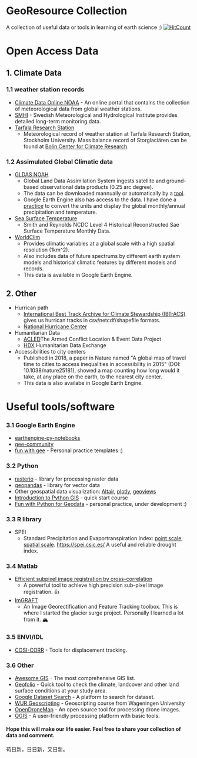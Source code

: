 # GeoResource Collection
 A collection of useful data or tools in learning of earth science ;) [![HitCount](http://hits.dwyl.io/fsn1995/GeoResource-Collection.svg)](http://hits.dwyl.io/fsn1995/GeoResource-Collection)
# Open Access Data
## 1. Climate Data 
### 1.1 weather station records
- [Climate Data Online NOAA](https://www.ncdc.noaa.gov/cdo-web/datasets) - An online portal that contains the collection of meteorological data from global weather stations.
- [SMHI](https://www.smhi.se/klimatdata/meteorologi/) - Swedish Meteorological and Hydrological Institute provides detailed long-term monitoring data.
- [Tarfala Research Station](https://su.figshare.com/TRS)
    * Meteorological record of weather station at Tarfala Research Station, Stockholm University. Mass balance record of Storglaciären can be found at [Bolin Center for Climate Research](https://bolin.su.se/data/tarfala/tarfalaglaciaren.php).

### 1.2 Assimulated Global Climatic data
- [GLDAS NOAH](https://disc.gsfc.nasa.gov/datasets?page=1&project=GLDAS)
    * Global Land Data Assimilation System ingests satellite and ground-based observational data products (0.25 arc degree). 
    * The data can be downloaded mannually or automatically by a [tool](https://github.com/fsn1995/Fun-with-Python-for-Geodata/blob/master/EarthdataDownload.py). 
    * Google Earth Engine also has access to the data. I have done a [practice](https://github.com/fsn1995/Fun-with-Google-Earth-Engine/blob/master/Noah.js) to convert the units and display the global monthly/annual precipitation and temperature. 
- [Sea Surface Temperature](https://podaac.jpl.nasa.gov/dataset/REYNOLDS_NCDC_L4_SST_HIST_RECON_MONTHLY_V3B_NETCDF)
    * Smith and Reynolds NCDC Level 4 Historical Reconstructed Sae Surface Temperature Monthly Data. 
- [WorldClim](https://www.worldclim.org/)
    * Provides climatic variables at a global scale with a high spatial resolution (1km^2).
    * Also includes data of future spectrums by different earth system models and historical climatic features by different models and records.
    * This data is available in Google Earth Engine.

## 2. Other
- Hurrican path
    * [International Best Track Archive for Climate Stewardship (IBTrACS)](https://www.ncdc.noaa.gov/ibtracs/index.php?name=ib-v4-access) gives us hurrican tracks in csv/netcdf/shapefile formats. 
    * [National Hurricane Center](https://www.nhc.noaa.gov/gis/)
- Humanitarian Data
    * [ACLED](https://www.acleddata.com/)The Armed Conflict Location & Event Data Project 
    * [HDX](https://data.humdata.org/) Humanitarian Data Exchange
- Accessibilities to city centers
    * Published in 2018, a paper in Nature named "A global map of travel time to cities to access inequalities in accessibility in 2015" (DOI: 10.1038/nature25181), showed a map counting how long would it take, at any place on the earth, to the nearest city center. 
    * This data is also availabe in Google Earth Engine.

# Useful tools/software
### 3.1 Google Earth Engine
- [earthengine-py-notebooks](https://github.com/giswqs/earthengine-py-notebooks)
- [gee-community](https://github.com/gee-community)
- [fun with gee](https://github.com/fsn1995/Fun-with-Google-Earth-Engine) - Personal practice templates :)

### 3.2 Python
- [rasterio](https://rasterio.readthedocs.io/en/latest/) - library for processing raster data
- [geopandas](http://geopandas.org/) - library for vector data
- Other geospatial data visualization: [Altair](https://altair-viz.github.io/index.html), [plotly](https://plot.ly/python-api-reference/index.html), [geoviews](http://geoviews.org/index.html)
- [Introduction to Python GIS](https://automating-gis-processes.github.io/CSC18/index.html) - quick start course
- [Fun with Python for Geodata](https://github.com/fsn1995/Fun-with-Python-for-Geodata) - personal practice, under development :)
    
### 3.3 R library
- SPEI
    * Standard Precipitation and Evaportranspiration Index: [point scale](https://github.com/sbegueria/SPEI), [spatial scale](https://github.com/sbegueria/SPEIbase). https://spei.csic.es/ A useful and reliable drought index.

### 3.4 Matlab
- [Efficient subpixel image registration by cross-correlation](https://www.mathworks.com/matlabcentral/mlc-downloads/downloads/submissions/18401/versions/4/previews/html/efficient_subpixel_registration.html)
    * A powerful  tool to achieve high precision sub-pixel image registration. :+1:
- [ImGRAFT](https://github.com/grinsted/ImGRAFT)
    * An Image Georectification and Feature Tracking toolbox. This is where I started the glacier surge project. Personally I learned a lot from it. :mountain_snow:

### 3.5 ENVI/IDL
- [COSI-CORR](http://www.tectonics.caltech.edu/slip_history/spot_coseis/download_software.html) - Tools for displacement tracking.

### 3.6 Other
- [Awesome GIS](https://github.com/sshuair/awesome-gis) - The most comprehensive GIS list.
- [Geofolio](https://geofolio.org/#select-area) - Quick tool to check the climate, landcover and other land surface conditions at your study area. 
- [Google Dataset Search](https://datasetsearch.research.google.com/) - A platform to search for dataset.
- [WUR Geoscripting](https://geoscripting-wur.github.io/) - Geoscripting course from Wageningen University
- [OpenDroneMap](https://github.com/OpenDroneMap/WebODM/) - An open source tool for processing drone images.
- [QGIS](https://www.qgis.org/en/site/) - A user-friendly processing platform with basic tools.

#### Hope this will make our life easier. Feel free to share your collection of data and comment.
苟日新，日日新，又日新。